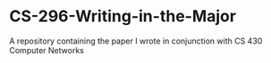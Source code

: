 # CS-296-Writing-in-the-Major
A repository containing the paper I wrote in conjunction with CS 430 Computer Networks
